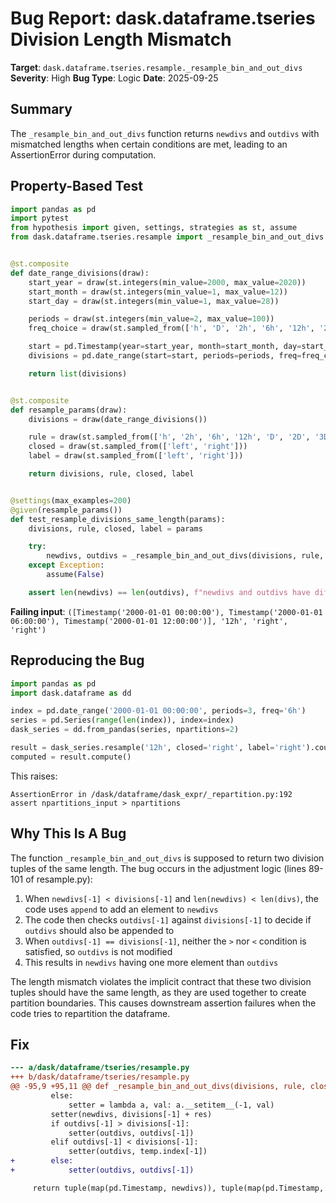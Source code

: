 # Bug Report: dask.dataframe.tseries Division Length Mismatch

**Target**: `dask.dataframe.tseries.resample._resample_bin_and_out_divs`
**Severity**: High
**Bug Type**: Logic
**Date**: 2025-09-25

## Summary

The `_resample_bin_and_out_divs` function returns `newdivs` and `outdivs` with mismatched lengths when certain conditions are met, leading to an AssertionError during computation.

## Property-Based Test

```python
import pandas as pd
import pytest
from hypothesis import given, settings, strategies as st, assume
from dask.dataframe.tseries.resample import _resample_bin_and_out_divs


@st.composite
def date_range_divisions(draw):
    start_year = draw(st.integers(min_value=2000, max_value=2020))
    start_month = draw(st.integers(min_value=1, max_value=12))
    start_day = draw(st.integers(min_value=1, max_value=28))

    periods = draw(st.integers(min_value=2, max_value=100))
    freq_choice = draw(st.sampled_from(['h', 'D', '2h', '6h', '12h', '2D', '3D']))

    start = pd.Timestamp(year=start_year, month=start_month, day=start_day)
    divisions = pd.date_range(start=start, periods=periods, freq=freq_choice)

    return list(divisions)


@st.composite
def resample_params(draw):
    divisions = draw(date_range_divisions())

    rule = draw(st.sampled_from(['h', '2h', '6h', '12h', 'D', '2D', '3D', 'W', 'ME']))
    closed = draw(st.sampled_from(['left', 'right']))
    label = draw(st.sampled_from(['left', 'right']))

    return divisions, rule, closed, label


@settings(max_examples=200)
@given(resample_params())
def test_resample_divisions_same_length(params):
    divisions, rule, closed, label = params

    try:
        newdivs, outdivs = _resample_bin_and_out_divs(divisions, rule, closed, label)
    except Exception:
        assume(False)

    assert len(newdivs) == len(outdivs), f"newdivs and outdivs have different lengths: {len(newdivs)} vs {len(outdivs)}"
```

**Failing input**: `([Timestamp('2000-01-01 00:00:00'), Timestamp('2000-01-01 06:00:00'), Timestamp('2000-01-01 12:00:00')], '12h', 'right', 'right')`

## Reproducing the Bug

```python
import pandas as pd
import dask.dataframe as dd

index = pd.date_range('2000-01-01 00:00:00', periods=3, freq='6h')
series = pd.Series(range(len(index)), index=index)
dask_series = dd.from_pandas(series, npartitions=2)

result = dask_series.resample('12h', closed='right', label='right').count()
computed = result.compute()
```

This raises:
```
AssertionError in /dask/dataframe/dask_expr/_repartition.py:192
assert npartitions_input > npartitions
```

## Why This Is A Bug

The function `_resample_bin_and_out_divs` is supposed to return two division tuples of the same length. The bug occurs in the adjustment logic (lines 89-101 of resample.py):

1. When `newdivs[-1] < divisions[-1]` and `len(newdivs) < len(divs)`, the code uses `append` to add an element to `newdivs`
2. The code then checks `outdivs[-1]` against `divisions[-1]` to decide if `outdivs` should also be appended to
3. When `outdivs[-1] == divisions[-1]`, neither the `>` nor `<` condition is satisfied, so `outdivs` is not modified
4. This results in `newdivs` having one more element than `outdivs`

The length mismatch violates the implicit contract that these two division tuples should have the same length, as they are used together to create partition boundaries. This causes downstream assertion failures when the code tries to repartition the dataframe.

## Fix

```diff
--- a/dask/dataframe/tseries/resample.py
+++ b/dask/dataframe/tseries/resample.py
@@ -95,9 +95,11 @@ def _resample_bin_and_out_divs(divisions, rule, closed="left", label="left"):
         else:
             setter = lambda a, val: a.__setitem__(-1, val)
         setter(newdivs, divisions[-1] + res)
         if outdivs[-1] > divisions[-1]:
             setter(outdivs, outdivs[-1])
         elif outdivs[-1] < divisions[-1]:
             setter(outdivs, temp.index[-1])
+        else:
+            setter(outdivs, outdivs[-1])

     return tuple(map(pd.Timestamp, newdivs)), tuple(map(pd.Timestamp, outdivs))
```